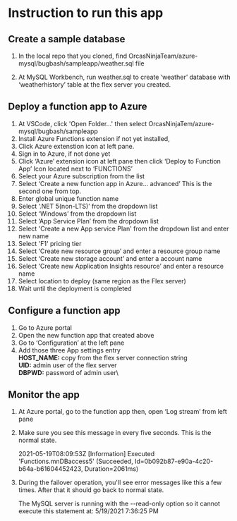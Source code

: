 # Instruction to run this app

  

##  Create a sample database

1. In the local repo that you cloned, find OrcasNinjaTeam/azure-mysql/bugbash/sampleapp/weather.sql file

2. At MySQL Workbench, run weather.sql to create ‘weather’ database with ‘weatherhistory’ table at the flex server you created.

  

## Deploy a function app to Azure

1. At VSCode, click 'Open Folder...' then select OrcasNinjaTem/azure-mysql/bugbash/sampleapp
2. Install Azure Functions extension if not yet installed,
3. Click Azure extenstion icon at left pane.
4. Sign in to Azure, if not done yet
5. Click ‘Azure’ extension icon at left pane then click ‘Deploy to Function App’ Icon located next to ‘FUNCTIONS’
6. Select your Azure subscription from the list
7. Select ‘Create a new function app in Azure... advanced’ This is the second one from top.
8. Enter global unique function name
9. Select ‘.NET 5(non-LTS)’ from the dropdown list
10. Select ‘Windows’ from the dropdown list
11. Select ‘App Service Plan’ from the dropdown list
12. Select 'Create a new App service Plan' from the dropdown list and enter new name
13. Select 'F1' pricing tier
14. Select ‘Create new resource group’ and enter a resource group name
15. Select ‘Create new storage account’ and enter a account name
16. Select ‘Create new Application Insights resource’ and enter a resource name
17. Select location to deploy (same region as the Flex server)
18. Wait until the deployment is completed

  

## Configure a function app
1. Go to Azure portal
2. Open the new function app that created above
3. Go to ‘Configuration’ at the left pane
4. Add those three App settings entry\
     <strong>HOST_NAME:</strong> copy from the flex server connection string\
     <strong>UID:</strong> admin user of the flex server\
     <strong>DBPWD:</strong> password of admin user\

## Monitor the app
1. At Azure portal, go to the function app then, open ‘Log stream’ from left pane
2. Make sure you see this message in every five seconds. This is the normal state.

    2021-05-19T08:09:53Z [Information] Executed 'Functions.mnDBaccess5' (Succeeded, Id=0b092b87-e90a-4c20-b64a-b61604452423, Duration=2061ms)
3. During the failover operation, you'll see error messages like this a few times. After that it should go back to normal state.
    
    The MySQL server is running with the --read-only option so it cannot execute this statement  at: 5/19/2021 7:36:25 PM

